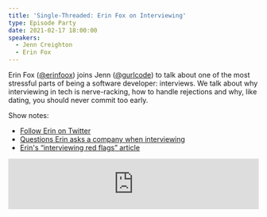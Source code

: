 ```yaml
---
title: 'Single-Threaded: Erin Fox on Interviewing'
type: Episode Party
date: 2021-02-17 18:00:00
speakers:
  - Jenn Creighton
  - Erin Fox
---
```


Erin Fox ([@erinfoox](https://twitter.com/erinfoox)) joins Jenn ([@gurlcode](https://twitter.com/gurlcode)) to talk about one of the most stressful parts of being a software developer: interviews. We talk about why interviewing in tech is nerve-racking, how to handle rejections and why, like dating, you should never commit too early.

Show notes:

- [Follow Erin on Twitter](https://twitter.com/erinfoox)
- [Questions Erin asks a company when interviewing](https://twitter.com/erinfoox/status/1276647114009763840)
- [Erin's “interviewing red flags” article](https://medium.com/@erinfoox/you-have-a-typo-in-one-of-your-github-repos-interview-red-flags-b4853671b156)

<iframe src="https://anchor.fm/single-threaded/embed/episodes/Erin-Fox-on-Interviewing-eqg5nn/a-a4li0e0" height="102px" width="100%" frameborder="0" scrolling="no"></iframe>
